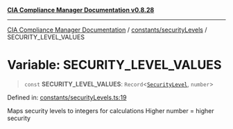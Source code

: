 [**CIA Compliance Manager Documentation v0.8.28**](../../../README.md)

***

[CIA Compliance Manager Documentation](../../../modules.md) / [constants/securityLevels](../README.md) / SECURITY\_LEVEL\_VALUES

# Variable: SECURITY\_LEVEL\_VALUES

> `const` **SECURITY\_LEVEL\_VALUES**: `Record`\<[`SecurityLevel`](../../../types/cia/type-aliases/SecurityLevel.md), `number`\>

Defined in: [constants/securityLevels.ts:19](https://github.com/Hack23/cia-compliance-manager/blob/7619f76b35999bc4eb3f6ff6c1e77c13be78f250/src/constants/securityLevels.ts#L19)

Maps security levels to integers for calculations
Higher number = higher security
